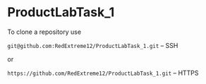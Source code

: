 # ProductLabTask_1

To clone a repository use

`git@github.com:RedExtreme12/ProductLabTask_1.git` – SSH

or 

`https://github.com/RedExtreme12/ProductLabTask_1.git` – HTTPS
